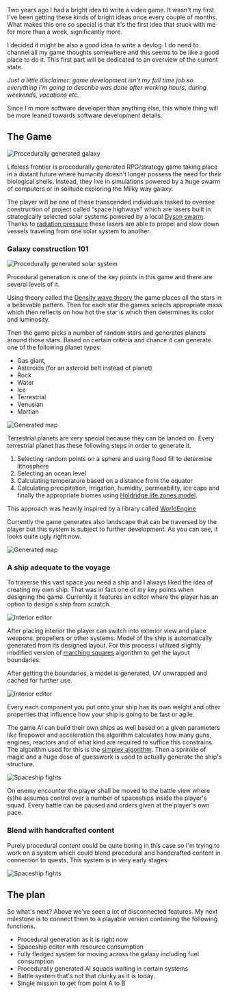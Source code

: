 Two years ago I had a bright idea to write a video game. It wasn't my first. I've been getting these kinds of bright ideas once every couple of months. What makes this one so special is that it's the first idea that stuck with me for more than a week, significantly more.

I decided it might be also a good idea to write a devlog. I do need to channel all my game thoughts somewhere and this seems to be like a good place to do it. This first part will be dedicated to an overview of the current state.

*Just a little disclaimer: game development isn't my full time job so everything I'm going to describe was done after working hours, during weekends, vacations etc.*

Since I'm more software developer than anything else, this whole thing will be more leaned towards software development details.

## The Game
![Procedurally generated galaxy](assets/galaxy1.png)

Lifeless frontier is procedurally generated RPG/strategy game taking place in a distant future where humanity doesn't longer possess the need for their biological shells. Instead, they live in simulations powered by a huge swarm of computers or in solitude exploring the Milky way galaxy.

The player will be one of these transcended individuals tasked to oversee construction of project called “space highways” which are lasers built in strategically selected solar systems powered by a local [Dyson swarm](https://en.wikipedia.org/wiki/Dyson_sphere). Thanks to [radiation pressure](https://en.wikipedia.org/wiki/Radiation_pressure) these lasers are able to propel and slow down vessels traveling from one solar system to another.

### Galaxy construction 101

![Procedurally generated solar system](assets/solar-system.jpg)

Procedural generation is one of the key points in this game and there are several levels of it.

Using theory called the [Density wave theory](https://en.wikipedia.org/wiki/Density_wave_theory) the game places all the stars in a believable pattern. Then for each star the games selects appropriate mass which then reflects on how hot the star is which then determines its color and luminosity.

Then the game picks a number of random stars and generates planets around those stars. Based on certain criteria and chance it can generate one of the following planet types:

- Gas giant,
- Asteroids (for an asteroid belt instead of planet)
- Rock
- Water
- Ice
- Terrestrial
- Venusian
- Martian

![Generated map](assets/terrestrial.jpg)

Terrestrial planets are very special because they can be landed on. Every terrestrial planet has these following steps in order to generate it.

1. Selecting random points on a sphere and using flood fill to determine lithosphere
2. Selecting an ocean level
3. Calculating temperature based on a distance from the equator
4. Calculating precipitation, irrigation, humidity, permeability, ice caps and finally the appropriate biomes using [Holdridge life zones model](https://en.wikipedia.org/wiki/Holdridge_life_zones).

This approach was heavily inspired by a library called [WorldEngine](https://github.com/Mindwerks/worldengine)

Currently the game generates also landscape that can be traversed by the player but this system is subject to further development. As you can see, it looks quite ugly right now.

![Generated map](assets/terrestrial-land.jpg)

### A ship adequate to the voyage

To traverse this vast space you need a ship and I always liked the idea of creating my own ship. That was in fact one of my key points when designing the game. Currently it features an editor where the player has an option to design a ship from scratch.

![Interior editor](assets/ship-editor-1.jpg)

After placing interior the player can switch into exterior view and place weapons, propellers or other systems. Model of the ship is automatically generated from its designed layout. For this process I utilized slightly modified version of [marching squares](https://en.wikipedia.org/wiki/Marching_squares) algorithm to get the layout boundaries.

After getting the boundaries, a model is generated, UV unwrapped and cached for further use.

![Interior editor](assets/ship-editor-2.jpg)

Every each component you put onto your ship has its own weight and other properties that influence how your ship is going to be fast or agile.

The game AI can build their own ships as well based on a given parameters like firepower and acceleration the algorithm calculates how many guns, engines, reactors and of what kind are required to suffice this constrains. The algorithm used for this is the [simplex algorithm](https://en.wikipedia.org/wiki/Simplex_algorithm). Then a sprinkle of magic and a huge dose of guesswork is used to actually generate the ship's structure.

![Spaceship fights](assets/fight.jpg)

On enemy encounter the player shall be moved to the battle view where (s)he assumes control over a number of spaceships inside the player's squad. Every battle can be paused and orders given at the player's own pace.

### Blend with handcrafted content

Purely procedural content could be quite boring in this case so I'm trying to work on a system which could blend procedural and handcrafted content in connection to quests. This system is in very early stages.

![Spaceship fights](assets/rpg-system.jpg)

## The plan

So what's next? Above we've seen a lot of disconnected features. My next milestone is to connect them to a playable version containing the following functions.

- Procedural generation as it is right now
- Spaceship editor with resource consumption
- Fully fledged system for moving across the galaxy including fuel consumption
- Procedurally generated AI squads waiting in certain systems
- Battle system that's not that clunky as it is today.
- Single mission to get from point A to B